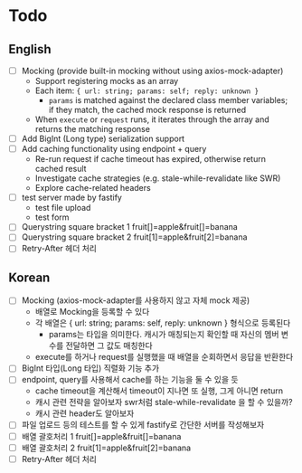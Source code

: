 # Todo

## English

- [ ] Mocking (provide built-in mocking without using axios-mock-adapter)
  - Support registering mocks as an array
  - Each item: `{ url: string; params: self; reply: unknown }`
    - `params` is matched against the declared class member variables;  
      if they match, the cached mock response is returned  
  - When `execute` or `request` runs, it iterates through the array and returns the matching response
- [ ] Add BigInt (Long type) serialization support
- [ ] Add caching functionality using endpoint + query
  - Re-run request if cache timeout has expired, otherwise return cached result
  - Investigate cache strategies (e.g. stale-while-revalidate like SWR)
  - Explore cache-related headers
- [ ] test server made by fastify
  - test file upload
  - test form
- [ ] Querystring square bracket 1 fruit[]=apple&fruit[]=banana
- [ ] Querystring square bracket 2 fruit[1]=apple&fruit[2]=banana
- [ ] Retry-After 헤더 처리

## Korean

- [ ] Mocking (axios-mock-adapter를 사용하지 않고 자체 mock 제공)
  - 배열로 Mocking을 등록할 수 있다
  - 각 배열은 { url: string; params: self, reply: unknown } 형식으로 등록된다
    - params는 타입을 의미한다. 캐시가 매칭되는지 확인할 때 자신의 멤버 변수를 전달하면 그 값도 매칭한다
  - execute를 하거나 request를 실행했을 때 배열을 순회하면서 응답을 반환한다
- [ ] BigInt 타입(Long 타입) 직렬화 기능 추가
- [ ] endpoint, query를 사용해서 cache를 하는 기능을 둘 수 있을 듯
  - cache timeout을 계산해서 timeout이 지나면 또 실행, 그게 아니면 return
  - 캐시 관련 전략을 알아보자 swr처럼 stale-while-revalidate 을 할 수 있을까?
  - 캐시 관련 header도 알아보자
- [ ] 파일 업로드 등의 테스트를 할 수 있게 fastify로 간단한 서버를 작성해보자
- [ ] 배열 괄호처리 1 fruit[]=apple&fruit[]=banana
- [ ] 배열 괄호처리 2 fruit[1]=apple&fruit[2]=banana
- [ ] Retry-After 헤더 처리
